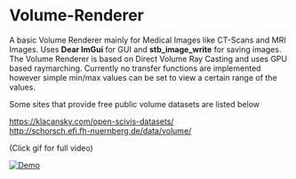 # Volume-Renderer
A basic Volume Renderer mainly for Medical Images like CT-Scans and MRI Images. Uses **Dear ImGui** for GUI and **stb_image_write** for saving images. The Volume Renderer is based on Direct Volume Ray Casting and uses GPU based raymarching. Currently no transfer functions are implemented however simple min/max values can be set to view a certain range of the values.

Some sites that provide free public volume datasets are listed below

https://klacansky.com/open-scivis-datasets/  
http://schorsch.efi.fh-nuernberg.de/data/volume/


(Click gif for full video)

[![Demo](https://i.imgur.com/cQWhNY5.gif)](https://www.youtube.com/watch?v=TI-J9LpEjF8&)
